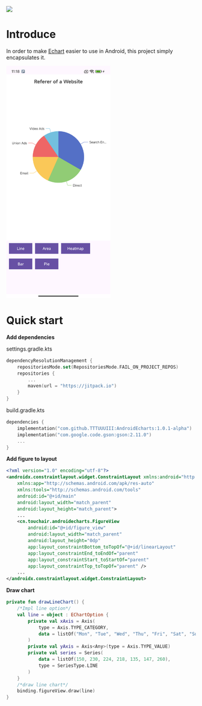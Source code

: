 [![](https://jitpack.io/v/TTTUUUIII/AndroidEcharts.svg)](https://jitpack.io/#TTTUUUIII/AndroidEcharts)

# Introduce

In order to make [Echart](https://echarts.apache.org/) easier to use in Android, this project simply encapsulates it.

<img src="Screenshot_20240731_111810.png" width="55%"  alt=""/>

# Quick start

**Add dependencies**

settings.gradle.kts

```kotlin
dependencyResolutionManagement {
    repositoriesMode.set(RepositoriesMode.FAIL_ON_PROJECT_REPOS)
    repositories {
        ...
        maven(url = "https://jitpack.io")
    }
}
```

build.gradle.kts

```kotlin
dependencies {
    implementation("com.github.TTTUUUIII:AndroidEcharts:1.0.1-alpha")
    implementation("com.google.code.gson:gson:2.11.0")
    ...
}
```

**Add figure to layout**
```xml
<?xml version="1.0" encoding="utf-8"?>
<androidx.constraintlayout.widget.ConstraintLayout xmlns:android="http://schemas.android.com/apk/res/android"
    xmlns:app="http://schemas.android.com/apk/res-auto"
    xmlns:tools="http://schemas.android.com/tools"
    android:id="@+id/main"
    android:layout_width="match_parent"
    android:layout_height="match_parent">
    ...
    <cn.touchair.androidecharts.FigureView
        android:id="@+id/figure_view"
        android:layout_width="match_parent"
        android:layout_height="0dp"
        app:layout_constraintBottom_toTopOf="@+id/linearLayout"
        app:layout_constraintEnd_toEndOf="parent"
        app:layout_constraintStart_toStartOf="parent"
        app:layout_constraintTop_toTopOf="parent" />
    ...
</androidx.constraintlayout.widget.ConstraintLayout>
```

**Draw chart**
```kotlin
private fun drawLineChart() {
    /*Impl line option*/
    val line = object : EChartOption {
        private val xAxis = Axis(
            type = Axis.TYPE_CATEGORY,
            data = listOf("Mon", "Tue", "Wed", "Thu", "Fri", "Sat", "Sun")
        )
        private val yAxis = Axis<Any>(type = Axis.TYPE_VALUE)
        private val series = Series(
            data = listOf(150, 230, 224, 218, 135, 147, 260),
            type = SeriesType.LINE
        )
    }
    /*draw line chart*/
    binding.figureView.draw(line)
}
```